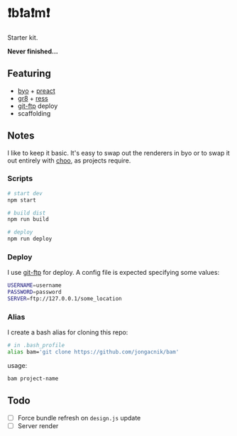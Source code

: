 # ❗️️b❗️a❗️m❗️

Starter kit.

**Never finished...**

## Featuring

- [byo](https://github.com/jongacnik/byo) + [preact](https://github.com/developit/preact)
- [gr8](https://github.com/jongacnik/gr8) + [ress](https://github.com/filipelinhares/ress)
- [git-ftp](https://github.com/git-ftp/git-ftp) deploy
- scaffolding

## Notes

I like to keep it basic. It's easy to swap out the renderers in byo or to swap it out entirely with [choo](https://github.com/yoshuawuyts/choo), as projects require.

### Scripts

```bash
# start dev
npm start

# build dist
npm run build

# deploy
npm run deploy
```

### Deploy

I use [git-ftp](https://github.com/git-ftp/git-ftp) for deploy. A config file is expected specifying some values:

```bash
USERNAME=username
PASSWORD=password
SERVER=ftp://127.0.0.1/some_location
```

### Alias

I create a bash alias for cloning this repo:

```bash
# in .bash_profile
alias bam='git clone https://github.com/jongacnik/bam'
```

usage:

```bash
bam project-name
```

## Todo

- [ ] Force bundle refresh on `design.js` update
- [ ] Server render
